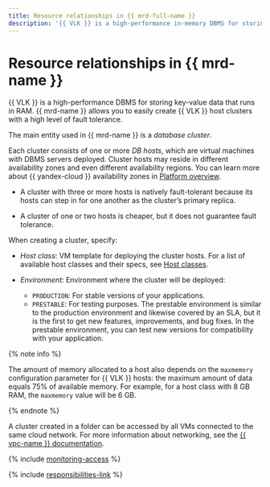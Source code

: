 ```yaml
---
title: Resource relationships in {{ mrd-full-name }}
description: '{{ VLK }} is a high-performance in-memory DBMS for storing key-value data. {{ mrd-name }} allows you to easily create {{ VLK }} host clusters with a high level of fault tolerance. The main entity used in {{ mrd-name }} is a database cluster.'
---
```


# Resource relationships in {{ mrd-name }}


{{ VLK }} is a high-performance DBMS for storing key-value data that runs in RAM. {{ mrd-name }} allows you to easily create {{ VLK }} host clusters with a high level of fault tolerance.

The main entity used in {{ mrd-name }} is a _database cluster_.

Each cluster consists of one or more _DB hosts_, which are virtual machines with DBMS servers deployed. Cluster hosts may reside in different availability zones and even different availability regions. You can learn more about {{ yandex-cloud }} availability zones in [Platform overview](../../overview/concepts/geo-scope.md).

* A cluster with three or more hosts is natively fault-tolerant because its hosts can step in for one another as the cluster’s primary replica.

* A cluster of one or two hosts is cheaper, but it does not guarantee fault tolerance.

When creating a cluster, specify:
* _Host class_: VM template for deploying the cluster hosts. For a list of available host classes and their specs, see [Host classes](instance-types.md).

* _Environment_: Environment where the cluster will be deployed:
   * `PRODUCTION`: For stable versions of your applications.
   * `PRESTABLE`: For testing purposes. The prestable environment is similar to the production environment and likewise covered by an SLA, but it is the first to get new features, improvements, and bug fixes. In the prestable environment, you can test new versions for compatibility with your application.

{% note info %}

The amount of memory allocated to a host also depends on the `maxmemory` configuration parameter for {{ VLK }} hosts: the maximum amount of data equals 75% of available memory. For example, for a host class with 8 GB RAM, the `maxmemory` value will be 6 GB.

{% endnote %}


A cluster created in a folder can be accessed by all VMs connected to the same cloud network. For more information about networking, see the [{{ vpc-name }} documentation](../../vpc/).


{% include [monitoring-access](../../_includes/mdb/monitoring-access.md) %}

{% include [responsibilities-link](../../_includes/mdb/responsibilities-link.md) %}
